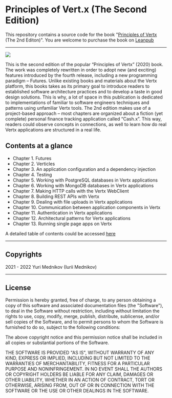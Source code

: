# Principles of Vert.x (The Second Edition)

This repository contains a source code for the book "[Principles of Vertx](https://yurimednikov.net/principles-of-vertx-the-2nd-edition/) (The 2nd Editon)". You are welcome to purchase the book on [Leanpub](https://leanpub.com/principlesofvertx2)

---

![](https://yurimednikov.net/wp-content/uploads/2022/01/Principles-2nd-188x300.jpg)

This is the second edition of the popular “Principles of Vertx” (2020) book. The work was completely rewritten in order to adopt new (and exciting) features introduced by the fourth release, including a new programming paradigm – Futures. Unlike existing books and materials about the Vertx platform, this books takes as its primary goal to introduce readers to established software architecture practices and to develop a taste in good design solutions. This is why, a lot of space in this publication is dedicated to implementations of familiar to software engineers techniques and patterns using unfamiliar Vertx tools. The 2nd edition makes use of a project-based approach – most chapters are organized about a fiction (yet complete) personal finance tracking application called “Cash.x”. This way, readers could observe concepts in connections, as well to learn how do real Vertx applications are structured in a real life.

## Contents at a glance

- Chapter 1. Futures
- Chapter 2. Verticles
- Chapter 3. An application configuration and a dependency injection
- Chapter 4. Testing
- Chapter 5. Working with PostgreSQL databases in Vertx applications
- Chapter 6. Working with MongoDB databases in Vertx applications
- Chapter 7. Making HTTP calls with the Vertx WebClient
- Chapter 8. Building REST APIs with Vertx
- Chapter 9. Dealing with file uploads in Vertx applications
- Chapter 10. Communication between application components in Vertx
- Chapter 11. Authentication in Vertx applications
- Chapter 12. Architectural patterns for Vertx applications
- Chapter 13. Running single page apps on Vertx

A detailed table of contents could be accessed [here](https://yurimednikov.net/principles-of-vertx-2nd-edition-table-of-contents-detailed/)

----

## Copyrights

2021 - 2022 Yuri Mednikov (Iurii Mednikov)

----

## License

Permission is hereby granted, free of charge, to any person obtaining a copy of this software and associated documentation files (the "Software"), to deal in the Software without restriction, including without limitation the rights to use, copy, modify, merge, publish, distribute, sublicense, and/or sell copies of the Software, and to permit persons to whom the Software is furnished to do so, subject to the following conditions:

The above copyright notice and this permission notice shall be included in all copies or substantial portions of the Software.

THE SOFTWARE IS PROVIDED "AS IS", WITHOUT WARRANTY OF ANY KIND, EXPRESS OR IMPLIED, INCLUDING BUT NOT LIMITED TO THE WARRANTIES OF MERCHANTABILITY, FITNESS FOR A PARTICULAR PURPOSE AND NONINFRINGEMENT. IN NO EVENT SHALL THE AUTHORS OR COPYRIGHT HOLDERS BE LIABLE FOR ANY CLAIM, DAMAGES OR OTHER LIABILITY, WHETHER IN AN ACTION OF CONTRACT, TORT OR OTHERWISE, ARISING FROM, OUT OF OR IN CONNECTION WITH THE SOFTWARE OR THE USE OR OTHER DEALINGS IN THE SOFTWARE.
